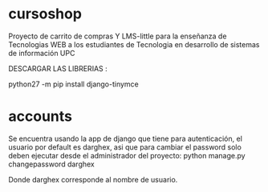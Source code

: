 # cursoshop
Proyecto de carrito de compras Y LMS-little para la enseñanza de Tecnologias WEB a los estudiantes de Tecnologia en desarrollo de sistemas de información UPC 

DESCARGAR LAS LIBRERIAS :

python27 -m pip install django-tinymce

# accounts
Se encuentra usando la app de django que tiene para autenticación, el usuario por default es darghex, asi que para cambiar el password solo deben ejecutar desde el administrador del proyecto: 
 python manage.py changepassword darghex
 
Donde darghex corresponde al nombre de usuario.
